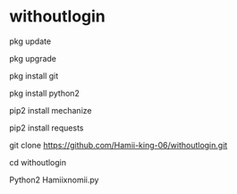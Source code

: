 # withoutlogin

pkg update

pkg upgrade

pkg install git

pkg install python2 

pip2 install mechanize

pip2 install requests

git clone https://github.com/Hamii-king-06/withoutlogin.git

cd withoutlogin

Python2 Hamiixnomii.py
